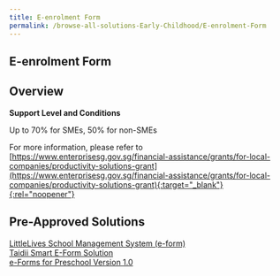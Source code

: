 ```yaml
---
title: E-enrolment Form
permalink: /browse-all-solutions-Early-Childhood/E-enrolment-Form
---
```


## E-enrolment Form
## Overview

**Support Level and Conditions**

Up to 70% for SMEs, 50% for non-SMEs

For more information, please refer to
[https://www.enterprisesg.gov.sg/financial-assistance/grants/for-local-companies/productivity-solutions-grant](https://www.enterprisesg.gov.sg/financial-assistance/grants/for-local-companies/productivity-solutions-grant){:target="_blank"}{:rel="noopener"}

## Pre-Approved Solutions

<a href='/productivity-solutions-grant/solutionrepo/solution2559' target='_blank'>LittleLives School Management System (e-form)</a><br>
<a href='/productivity-solutions-grant/solutionrepo/solution2601' target='_blank'>Taidii Smart E-Form Solution</a><br>
<a href='/productivity-solutions-grant/solutionrepo/solution2683' target='_blank'>e-Forms for Preschool Version 1.0</a><br>
